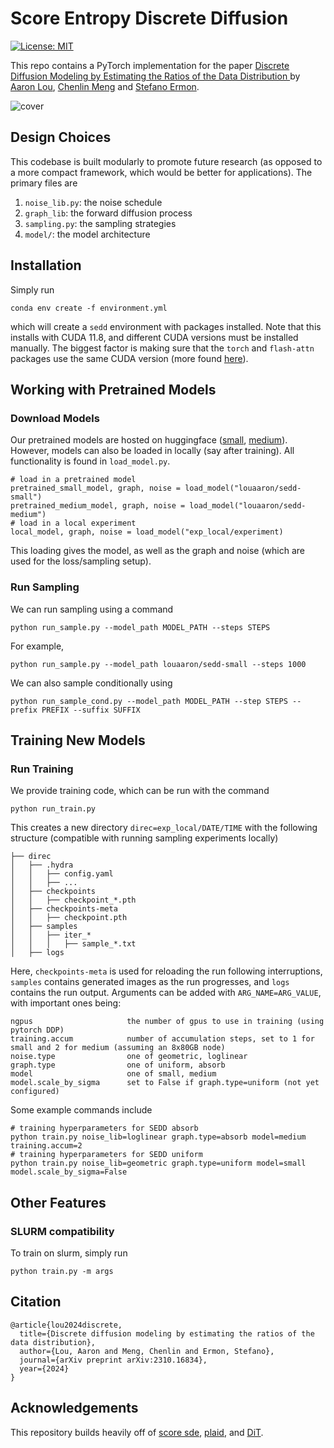 # Score Entropy Discrete Diffusion
[![License: MIT](https://img.shields.io/badge/License-MIT-yellow.svg)](LICENSE)

This repo contains a PyTorch implementation for the paper [Discrete Diffusion Modeling by Estimating the Ratios of the Data Distribution
](https://arxiv.org/abs/2310.16834) by [Aaron Lou](https://aaronlou.com), [Chenlin Meng](https://cs.stanford.edu/~chenlin/) and [Stefano Ermon](https://cs.stanford.edu/~ermon/).

![cover](assets/main.gif)

## Design Choices

This codebase is built modularly to promote future research (as opposed to a more compact framework, which would be better for applications). The primary files are 

1. ```noise_lib.py```: the noise schedule
2. ```graph_lib```: the forward diffusion process
3. ```sampling.py```: the sampling strategies
4. ```model/```: the model architecture

## Installation

Simply run

```
conda env create -f environment.yml
```

which will create a ```sedd``` environment with packages installed. Note that this installs with CUDA 11.8, and different CUDA versions must be installed manually. The biggest factor is making sure that the ```torch``` and ```flash-attn``` packages use the same CUDA version (more found [here](https://github.com/Dao-AILab/flash-attention)).

## Working with Pretrained Models

### Download Models

Our pretrained models are hosted on huggingface ([small](https://huggingface.co/louaaron/sedd-small), [medium](https://huggingface.co/louaaron/sedd-medium)). However, models can also be loaded in locally (say after training). All functionality is found in ```load_model.py```.

```
# load in a pretrained model
pretrained_small_model, graph, noise = load_model("louaaron/sedd-small")
pretrained_medium_model, graph, noise = load_model("louaaron/sedd-medium")
# load in a local experiment
local_model, graph, noise = load_model("exp_local/experiment)
```

This loading gives the model, as well as the graph and noise (which are used for the loss/sampling setup).

### Run Sampling

We can run sampling using a command 

```
python run_sample.py --model_path MODEL_PATH --steps STEPS
```

For example, 
```
python run_sample.py --model_path louaaron/sedd-small --steps 1000
```

We can also sample conditionally using

```
python run_sample_cond.py --model_path MODEL_PATH --step STEPS --prefix PREFIX --suffix SUFFIX
```

## Training New Models

### Run Training

We provide training code, which can be run with the command
```
python run_train.py
```
This creates a new directory `direc=exp_local/DATE/TIME` with the following structure (compatible with running sampling experiments locally)
```
├── direc
│   ├── .hydra
│   │   ├── config.yaml
│   │   ├── ...
│   ├── checkpoints
│   │   ├── checkpoint_*.pth
│   ├── checkpoints-meta
│   │   ├── checkpoint.pth
│   ├── samples
│   │   ├── iter_*
│   │   │   ├── sample_*.txt
│   ├── logs
```
Here, `checkpoints-meta` is used for reloading the run following interruptions, `samples` contains generated images as the run progresses, and `logs` contains the run output. Arguments can be added with `ARG_NAME=ARG_VALUE`, with important ones being:
```
ngpus                     the number of gpus to use in training (using pytorch DDP)
training.accum            number of accumulation steps, set to 1 for small and 2 for medium (assuming an 8x80GB node)
noise.type                one of geometric, loglinear 
graph.type                one of uniform, absorb
model                     one of small, medium
model.scale_by_sigma      set to False if graph.type=uniform (not yet configured)
```
Some example commands include
```
# training hyperparameters for SEDD absorb
python train.py noise_lib=loglinear graph.type=absorb model=medium training.accum=2
# training hyperparameters for SEDD uniform
python train.py noise_lib=geometric graph.type=uniform model=small model.scale_by_sigma=False
```

## Other Features

### SLURM compatibility

To train on slurm, simply run 
```
python train.py -m args
```

## Citation
```
@article{lou2024discrete,
  title={Discrete diffusion modeling by estimating the ratios of the data distribution},
  author={Lou, Aaron and Meng, Chenlin and Ermon, Stefano},
  journal={arXiv preprint arXiv:2310.16834},
  year={2024}
}
```
## Acknowledgements

This repository builds heavily off of [score sde](https://github.com/yang-song/score_sde_pytorch), [plaid](https://github.com/igul222/plaid), and [DiT](https://github.com/facebookresearch/DiT).